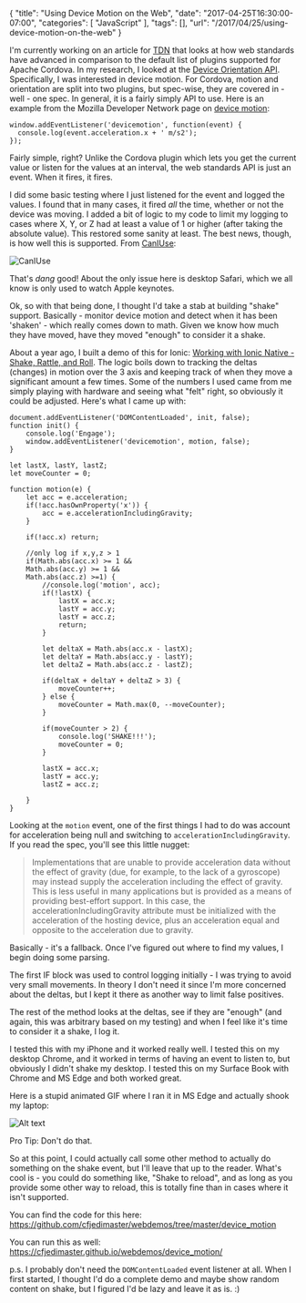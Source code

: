 
{
	"title": "Using Device Motion on the Web",
	"date": "2017-04-25T16:30:00-07:00",
	"categories": [
		"JavaScript"
	],
	"tags": [],
	"url": "/2017/04/25/using-device-motion-on-the-web"
}

I'm currently working on an article for [TDN](http://developer.telerik.com/) that looks at how web standards have advanced in comparison to the default list of plugins supported for Apache Cordova. In my research, I looked at the [Device Orientation API](https://w3c.github.io/deviceorientation/spec-source-orientation.html). Specifically, I was interested in device motion. For Cordova, motion and orientation are split into two plugins, but spec-wise, they are covered in - well - one spec.  In general, it is a fairly simply API to use. Here is an example from the Mozilla Developer Network page on [device motion](https://developer.mozilla.org/en-US/docs/Web/API/DeviceMotionEvent):

<pre><code class="language-javascript">window.addEventListener('devicemotion', function(event) {
  console.log(event.acceleration.x + ' m/s2');
});
</code></pre>

Fairly simple, right? Unlike the Cordova plugin which lets you get the current value or listen for the values at an interval, the web standards API is just an event. When it fires, it fires.

I did some basic testing where I just listened for the event and logged the values. I found that in many cases, it fired *all* the time, whether or not the device was moving. I added a bit of logic to my code to limit my logging to cases where X, Y, or Z had at least a value of 1 or higher (after taking the absolute value). This restored some sanity at least. The best news, though, is how well this is supported. From [CanIUse](http://caniuse.com/#feat=deviceorientation):

![CanIUse](https://static.raymondcamden.com/images/2017/4/caniuse.png)

That's *dang* good! About the only issue here is desktop Safari, which we all know is only used to watch Apple keynotes. 

Ok, so with that being done, I thought I'd take a stab at building "shake" support. Basically - monitor device motion and detect when it has been 'shaken' - which really comes down to math. Given we know how much they have moved, have they moved "enough" to consider it a shake.

About a year ago, I built a demo of this for Ionic: [Working with Ionic Native - Shake, Rattle, and Roll](https://www.raymondcamden.com/2016/07/07/working-with-ionic-native-shake-rattle-and-roll). The logic boils down to tracking the deltas (changes) in motion over the 3 axis and keeping track of when they move a significant amount a few times. Some of the numbers I used came from me simply playing with hardware and seeing what "felt" right, so obviously it could be adjusted. Here's what I came up with:

<pre><code class="language-javascript">document.addEventListener(&#x27;DOMContentLoaded&#x27;, init, false);
function init() {
	console.log(&#x27;Engage&#x27;);
	window.addEventListener(&#x27;devicemotion&#x27;, motion, false);
}

let lastX, lastY, lastZ;
let moveCounter = 0;

function motion(e) {
	let acc = e.acceleration;
	if(!acc.hasOwnProperty(&#x27;x&#x27;)) {
		acc = e.accelerationIncludingGravity;
	}

	if(!acc.x) return;

	&#x2F;&#x2F;only log if x,y,z &gt; 1
	if(Math.abs(acc.x) &gt;= 1 &amp;&amp;
	Math.abs(acc.y) &gt;= 1 &amp;&amp;
	Math.abs(acc.z) &gt;=1) {
		&#x2F;&#x2F;console.log(&#x27;motion&#x27;, acc);
		if(!lastX) {
			lastX = acc.x;
			lastY = acc.y;
			lastY = acc.z;
			return;
		}

		let deltaX = Math.abs(acc.x - lastX);
		let deltaY = Math.abs(acc.y - lastY);
		let deltaZ = Math.abs(acc.z - lastZ);
		
		if(deltaX + deltaY + deltaZ &gt; 3) {
			moveCounter++;
		} else {
			moveCounter = Math.max(0, --moveCounter);
		}

		if(moveCounter &gt; 2) {
			console.log(&#x27;SHAKE!!!&#x27;);
			moveCounter = 0;
		}

		lastX = acc.x;
		lastY = acc.y;
		lastZ = acc.z;
		
	}
}
</code></pre>

Looking at the `motion` event, one of the first things I had to do was account for acceleration being null and switching to `accelerationIncludingGravity`. If you read the spec, you'll see this little nugget:

<blockquote>
Implementations that are unable to provide acceleration data without the effect of gravity (due, for example, to the lack of a gyroscope) may instead supply the acceleration including the effect of gravity. This is less useful in many applications but is provided as a means of providing best-effort support. In this case, the accelerationIncludingGravity attribute must be initialized with the acceleration of the hosting device, plus an acceleration equal and opposite to the acceleration due to gravity.
</blockquote>

Basically - it's a fallback. Once I've figured out where to find my values, I begin doing some parsing.

The first IF block was used to control logging initially - I was trying to avoid very small movements. In theory I don't need it since I'm more concerned about the deltas, but I kept it there as another way to limit false positives. 

The rest of the method looks at the deltas, see if they are "enough" (and again, this was arbitrary based on my testing) and when I feel like it's time to consider it a shake, I log it.

I tested this with my iPhone and it worked really well. I tested this on my desktop Chrome, and it worked in terms of having an event to listen to, but obviously I didn't shake my desktop. I tested this on my Surface Book with Chrome and MS Edge and both worked great.

Here is a stupid animated GIF where I ran it in MS Edge and actually shook my laptop:

![Alt text](https://static.raymondcamden.com/images/2017/4/lc1.gif )

Pro Tip: Don't do that.

So at this point, I could actually call some other method to actually do something on the shake event, but I'll leave that up to the reader. What's cool is - you could do something like, "Shake to reload", and as long as you provide some other way to reload, this is totally fine than in cases where it isn't supported.

You can find the code for this here: https://github.com/cfjedimaster/webdemos/tree/master/device_motion

You can run this as well: https://cfjedimaster.github.io/webdemos/device_motion/

p.s. I probably don't need the `DOMContentLoaded` event listener at all. When I first started, I thought I'd do a complete demo and maybe show random content on shake, but I figured I'd be lazy and leave it as is. :)

